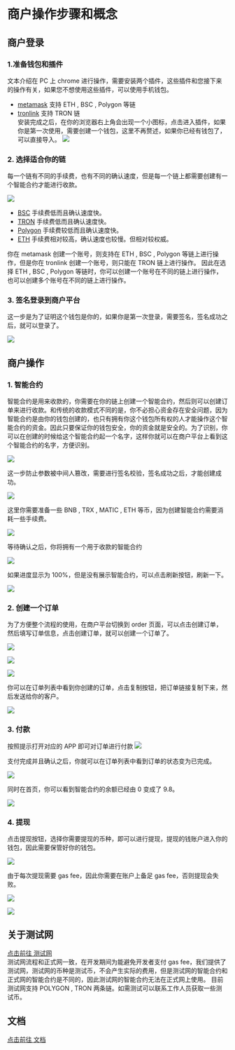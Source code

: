 # 商户操作步骤和概念
## 商户登录
### 1.准备钱包和插件
文本介绍在 PC 上 chrome 进行操作，需要安装两个插件，这些插件和您接下来的操作有关，如果您不想使用这些插件，可以使用手机钱包。
* [metamask](https://metamask.io/) 支持 ETH , BSC , Polygon 等链
* [tronlink](https://www.tronlink.org/) 支持 TRON 链  
安装完成之后，在你的浏览器右上角会出现一个小图标，点击进入插件，如果你是第一次使用，需要创建一个钱包，这里不再赘述，如果你已经有钱包了，可以直接导入。
![](./images/1.jpg)
### 2. 选择适合你的链
每一个链有不同的手续费，也有不同的确认速度，但是每一个链上都需要创建有一个智能合约才能进行收款。

![](./images/2.png)
* [BSC](https://bscscan.com/) 手续费低而且确认速度快。
* [TRON](https://tronscan.org/) 手续费低而且确认速度快。
* [Polygon](https://polygonscan.com/) 手续费较低而且确认速度快。
* [ETH](https://etherscan.io/) 手续费相对较高，确认速度也较慢。但相对较权威。

你在 metamask 创建一个账号，则支持在 ETH , BSC , Polygon 等链上进行操作，但是你在 tronlink 创建一个账号，则只能在 TRON 链上进行操作。
因此在选择 ETH , BSC , Polygon 等链时，你可以创建一个账号在不同的链上进行操作，也可以创建多个账号在不同的链上进行操作。

### 3. 签名登录到商户平台
这一步是为了证明这个钱包是你的，如果你是第一次登录，需要签名，签名成功之后，就可以登录了。

![](./images/3.jpg)


## 商户操作
### 1. 智能合约
智能合约是用来收款的，你需要在你的链上创建一个智能合约，然后则可以创建订单来进行收款。和传统的收款模式不同的是，你不必担心资金存在安全问题，因为智能合约是由你的钱包创建的，也只有拥有你这个钱包所有权的人才能操作这个智能合约的资金。因此只要保证你的钱包安全，你的资金就是安全的。为了识别，你可以在创建的时候给这个智能合约起一个名字，这样你就可以在商户平台上看到这个智能合约的名字，方便识别。

![](./images/4.png)

这一步防止参数被中间人篡改，需要进行签名校验，签名成功之后，才能创建成功。

![](./images/5.png)

这里你需要准备一些 BNB , TRX , MATIC , ETH 等币，因为创建智能合约需要消耗一些手续费。

![](./images/6.png)

等待确认之后，你将拥有一个用于收款的智能合约

![](./images/7.png)

如果进度显示为 100%，但是没有展示智能合约，可以点击刷新按钮，刷新一下。

![](./images/8.jpg)

### 2. 创建一个订单
为了方便整个流程的使用，在商户平台切换到 order 页面，可以点击创建订单，然后填写订单信息，点击创建订单，就可以创建一个订单了。

![](./images/9.jpg)

![](./images/10.png)

![](./images/11.png)

你可以在订单列表中看到你创建的订单，点击复制按钮，把订单链接复制下来，然后发送给你的客户。

![](./images/12.jpg)

### 3. 付款
按照提示打开对应的 APP 即可对订单进行付款
![](./images/13.png)

支付完成并且确认之后，你就可以在订单列表中看到订单的状态变为已完成。

![](./images/15.png)

同时在首页，你可以看到智能合约的余额已经由 0 变成了 9.8。

![](./images/14.png)


### 4. 提现

点击提现按钮，选择你需要提现的币种，即可以进行提现，提现的钱账户进入你的钱包，因此需要保管好你的钱包。

![](./images/16.png)

由于每次提现需要 gas fee，因此你需要在账户上备足 gas fee，否则提现会失败。

![](./images/17.png)

![](./images/18.png)


## 关于测试网
[点击前往 测试网 ](https://testnet-web3.hashnut.io/)   
测试网流程和正式网一致，在开发期间为能避免开发者支付 gas fee，我们提供了测试网，测试网的币种是测试币，不会产生实际的费用，但是测试网的智能合约和正式网的智能合约是不同的，因此测试网的智能合约无法在正式网上使用。
目前 测试网支持 POLYGON , TRON 两条链。如需测试可以联系工作人员获取一些测试币。

## 文档
[点击前往 文档 ](https://testnet-web3.hashnut.io/docs/cn/api/api.html#%E6%9F%A5%E8%AF%A2%E8%AE%A2%E5%8D%95%E4%BF%A1%E6%81%AF)
